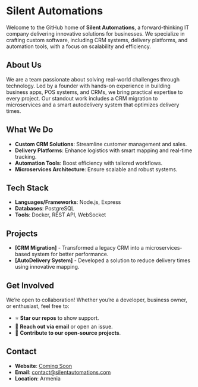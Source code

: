 # Silent Automations

Welcome to the GitHub home of **Silent Automations**, a forward-thinking IT company delivering innovative solutions for businesses. We specialize in crafting custom software, including CRM systems, delivery platforms, and automation tools, with a focus on scalability and efficiency.

## About Us
We are a team passionate about solving real-world challenges through technology. Led by a founder with hands-on experience in building business apps, POS systems, and CRMs, we bring practical expertise to every project. Our standout work includes a CRM migration to microservices and a smart autodelivery system that optimizes delivery times.

## What We Do
- **Custom CRM Solutions**: Streamline customer management and sales.
- **Delivery Platforms**: Enhance logistics with smart mapping and real-time tracking.
- **Automation Tools**: Boost efficiency with tailored workflows.
- **Microservices Architecture**: Ensure scalable and robust systems.

## Tech Stack
- **Languages/Frameworks**: Node.js, Express
- **Databases**: PostgreSQL
- **Tools**: Docker, REST API, WebSocket

## Projects
- **[CRM Migration]** - Transformed a legacy CRM into a microservices-based system for better performance.
- **[AutoDelivery System]** - Developed a solution to reduce delivery times using innovative mapping.

## Get Involved
We’re open to collaboration! Whether you’re a developer, business owner, or enthusiast, feel free to:
- ⭐ **Star our repos** to show support.
- 📩 **Reach out via email** or open an issue.
- 🤝 **Contribute to our open-source projects**.

## Contact
- **Website**: [Coming Soon](#)
- **Email**: [contact@silentautomations.com](mailto:contact@silentautomations.com)
- **Location**: Armenia
